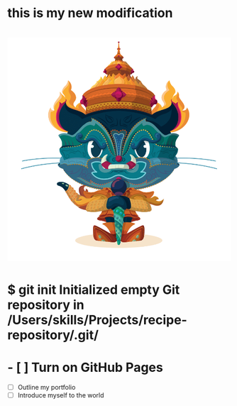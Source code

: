 # this is my new modification
# ![Image of Yaktocat](image.png)
# $ git init Initialized empty Git repository in /Users/skills/Projects/recipe-repository/.git/
# - [ ] Turn on GitHub Pages
- [ ] Outline my portfolio
- [ ] Introduce myself to the world